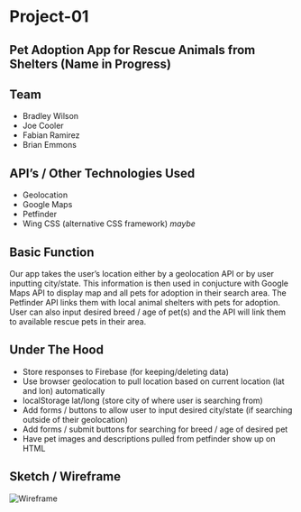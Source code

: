 # Project-01

## Pet Adoption App for Rescue Animals from Shelters (Name in Progress)

## Team

* Bradley Wilson
* Joe Cooler
* Fabian Ramirez
* Brian Emmons

## API’s / Other Technologies Used

* Geolocation
* Google Maps
* Petfinder
* Wing CSS (alternative CSS framework) *maybe*

## Basic Function

Our app takes the user’s location either by a geolocation API or by user inputting city/state. This information is then used in conjucture with Google Maps API to display map and all pets for adoption in their search area. The Petfinder API links them with local animal shelters with pets for adoption. User can also input desired breed / age of pet(s) and the API will link them to available rescue pets in their area.

## Under The Hood

* Store responses to Firebase (for keeping/deleting data)
* Use browser geolocation to pull location based on current location (lat and lon) automatically
* localStorage lat/long (store city of where user is searching from)
* Add forms / buttons to allow user to input desired city/state (if searching outside of their geolocation)
* Add forms / submit buttons for searching for breed / age of desired pet
* Have pet images and descriptions pulled from petfinder show up on HTML

## Sketch / Wireframe

![Wireframe](/Project1/wireframe.png)